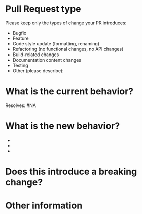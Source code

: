 <!--- Please provide a general summary of your changes in the title above -->

# Pull Request type

<!-- Please try to limit your pull request to one type; submit multiple pull requests if needed. -->

Please keep only the types of change your PR introduces:

- Bugfix
- Feature
- Code style update (formatting, renaming)
- Refactoring (no functional changes, no API changes)
- Build-related changes
- Documentation content changes
- Testing
- Other (please describe):

# What is the current behavior?

<!-- Please describe the current behavior that you are modifying, or link to a relevant issue. -->

Resolves: #NA

# What is the new behavior?

<!-- Please describe the behavior or changes that are being added by this PR. -->

-
-
-

# Does this introduce a breaking change?

<!-- Yes or No -->
<!-- If this does introduce a breaking change, please describe the impact and migration path for existing applications below. -->

# Other information

<!-- Any other information that is important to this PR, such as screenshots of how the component looks before and after the change. -->
